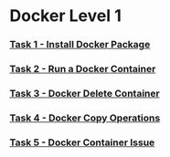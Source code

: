 # Docker Level 1

### [Task 1 - Install Docker Package](https://github.com/javi-rod/kodekloud-engineer-task/tree/master/ENG/DOCKER/DockerL1/Task01.md)

### [Task 2 - Run a Docker Container](https://github.com/javi-rod/kodekloud-engineer-task/tree/master/ENG/DOCKER/DockerL1/Task02.md)

### [Task 3 - Docker Delete Container](https://github.com/javi-rod/kodekloud-engineer-task/tree/master/ENG/DOCKER/DockerL1/Task03.md)

### [Task 4 - Docker Copy Operations](https://github.com/javi-rod/kodekloud-engineer-task/tree/master/ENG/DOCKER/DockerL1/Task04.md)

### [Task 5 - Docker Container Issue](https://github.com/javi-rod/kodekloud-engineer-task/tree/master/ENG/DOCKER/DockerL1/Task05.md)
